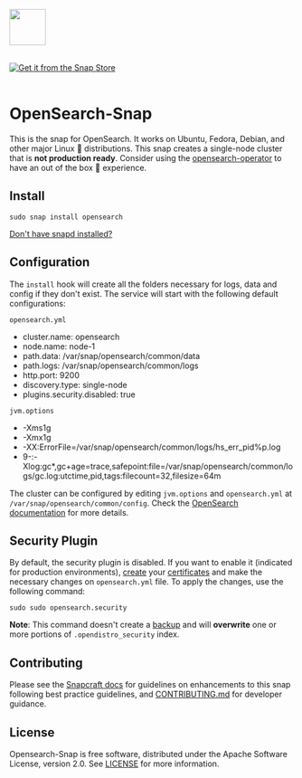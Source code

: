 <img src="https://opensearch.org/assets/img/opensearch-logo-themed.svg" height="64px"><br><br>

<a href="https://snapcraft.io/opensearch">
  <img alt="Get it from the Snap Store" src="https://snapcraft.io/static/images/badges/en/snap-store-black.svg" />
</a><br><br>

# OpenSearch-Snap
This is the snap for OpenSearch. It works on Ubuntu, Fedora, Debian, and other major Linux :penguin: distributions. This snap creates a single-node cluster that is **not production ready**. Consider using the [opensearch-operator](https://github.com/canonical/opensearch-operator) to have an out of the box :gift: experience.

## Install
```shell
sudo snap install opensearch
```
[Don't have snapd installed?](https://snapcraft.io/docs/core/install)

## Configuration
The `install` hook will create all the folders necessary for logs, data and config if they don't exist. The service will start with the following default configurations:

`opensearch.yml`
* cluster.name: opensearch
* node.name: node-1
* path.data: /var/snap/opensearch/common/data
* path.logs: /var/snap/opensearch/common/logs
* http.port: 9200
* discovery.type: single-node
* plugins.security.disabled: true

`jvm.options`
* -Xms1g
* -Xmx1g
* -XX:ErrorFile=/var/snap/opensearch/common/logs/hs_err_pid%p.log
* 9-:-Xlog:gc*,gc+age=trace,safepoint:file=/var/snap/opensearch/common/logs/gc.log:utctime,pid,tags:filecount=32,filesize=64m

The cluster can be configured by editing `jvm.options` and `opensearch.yml` at `/var/snap/opensearch/common/config`. Check the [OpenSearch documentation](https://opensearch.org/docs/latest) for more details.

## Security Plugin
By default, the security plugin is disabled. If you want to enable it (indicated for production environments), [create](https://opensearch.org/docs/latest/security-plugin/configuration/generate-certificates/) your [certificates](https://opensearch.org/docs/latest/security-plugin/configuration/tls/) and make the necessary changes on `opensearch.yml` file. To apply the changes, use the following command:

```
sudo sudo opensearch.security
```

**Note**: This command doesn't create a [backup](https://opensearch.org/docs/latest/security-plugin/configuration/security-admin/#backup-restore-and-migrate) and will **overwrite** one or more portions of `.opendistro_security` index.

## Contributing
Please see the [Snapcraft docs](https://snapcraft.io/docs) for guidelines on enhancements to this
snap following best practice guidelines, and
[CONTRIBUTING.md](https://github.com/canonical/opensearch-snap/blob/main/CONTRIBUTING.md) for developer
guidance.

## License
Opensearch-Snap is free software, distributed under the Apache Software License, version 2.0. See [LICENSE](https://github.com/canonical/opensearch-snap/blob/main/LICENSE) for more information.
